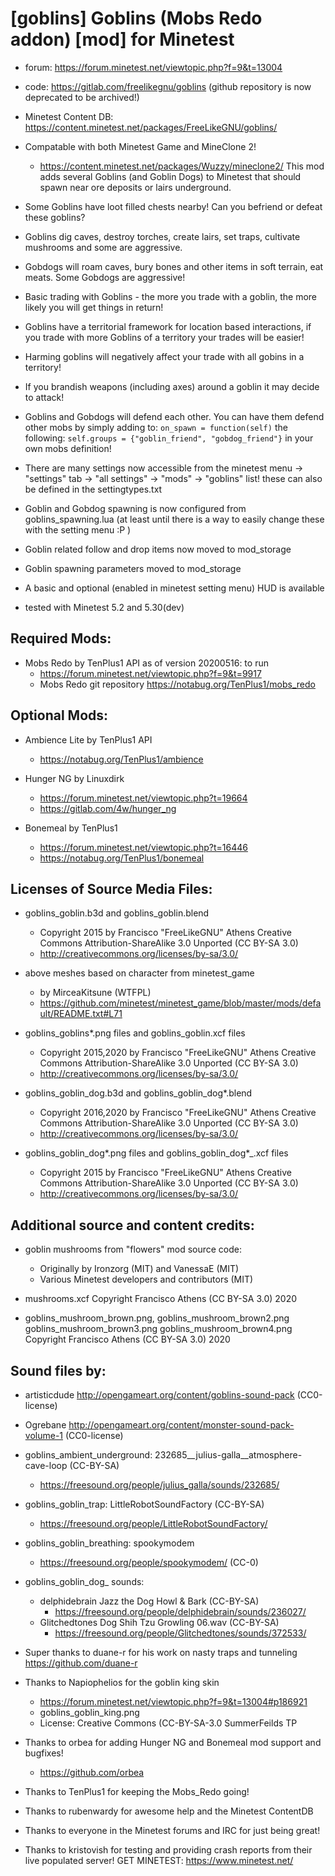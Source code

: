 # [goblins] Goblins (Mobs Redo addon) [mod] for Minetest 

* forum: https://forum.minetest.net/viewtopic.php?f=9&t=13004
* code: https://gitlab.com/freelikegnu/goblins
  (github repository is now deprecated to be archived!)
* Minetest Content DB: https://content.minetest.net/packages/FreeLikeGNU/goblins/

* Compatable with both Minetest Game and MineClone 2!
    * https://content.minetest.net/packages/Wuzzy/mineclone2/
This mod adds several Goblins (and Goblin Dogs) to Minetest that should spawn near ore deposits or lairs underground.
* Some Goblins have loot filled chests nearby! Can you befriend or defeat these goblins?
* Goblins dig caves, destroy torches, create lairs, set traps, cultivate mushrooms and some are aggressive.
* Gobdogs will roam caves, bury bones and other items in soft terrain, eat meats. Some Gobdogs are aggressive!
* Basic trading with Goblins - the more you trade with a goblin, the more likely you will get things in return! 
* Goblins have a territorial framework for location based interactions, if you trade with more Goblins of a territory
  your trades will be easier! 
* Harming goblins will negatively affect your trade with all gobins in a territory!  
* If you brandish weapons (including axes) around a goblin it may decide to attack!
* Goblins and Gobdogs will defend each other.  You can have them defend other mobs by simply
adding to: 
`on_spawn = function(self)`
the following:
`self.groups = {"goblin_friend", "gobdog_friend"}`
in your own mobs definition!
* There are many settings now accessible from the minetest menu -> "settings" tab -> "all settings" -> "mods" -> "goblins" list!
these can also be defined in the settingtypes.txt
* Goblin and Gobdog spawning is now configured from goblins_spawning.lua (at least until there is a way to easily change these with the setting menu :P )
* Goblin related follow and drop items now moved to mod_storage
* Goblin spawning parameters moved to mod_storage
* A basic and optional (enabled in minetest setting menu) HUD is available
* tested with Minetest 5.2 and 5.30(dev)

## Required Mods:
* Mobs Redo by TenPlus1 API as of version 20200516: to run
    * https://forum.minetest.net/viewtopic.php?f=9&t=9917
    * Mobs Redo git repository  https://notabug.org/TenPlus1/mobs_redo
	
## Optional Mods:
* Ambience Lite by TenPlus1 API
    * https://notabug.org/TenPlus1/ambience	
    
* Hunger NG by Linuxdirk
    * https://forum.minetest.net/viewtopic.php?t=19664
    * https://gitlab.com/4w/hunger_ng

* Bonemeal by TenPlus1
    * https://forum.minetest.net/viewtopic.php?t=16446
    * https://notabug.org/TenPlus1/bonemeal
    
## Licenses of Source Media Files:
* goblins_goblin.b3d and goblins_goblin.blend 
    * Copyright 2015 by Francisco "FreeLikeGNU" Athens Creative Commons Attribution-ShareAlike 3.0 Unported (CC BY-SA 3.0)
    * http://creativecommons.org/licenses/by-sa/3.0/

* above meshes based on character from minetest_game
    * by MirceaKitsune (WTFPL)
    * https://github.com/minetest/minetest_game/blob/master/mods/default/README.txt#L71

* goblins_goblins*.png files and goblins_goblin.xcf files
    * Copyright 2015,2020 by Francisco "FreeLikeGNU" Athens  Creative Commons  Attribution-ShareAlike 3.0 Unported 		(CC BY-SA 3.0) 
    * http://creativecommons.org/licenses/by-sa/3.0/

* goblins_goblin_dog.b3d and goblins_goblin_dog*.blend 
    * Copyright 2016,2020 by Francisco "FreeLikeGNU" Athens Creative Commons Attribution-ShareAlike 3.0 Unported (CC BY-SA 3.0)
    * http://creativecommons.org/licenses/by-sa/3.0/

* goblins_goblin_dog*.png files and goblins_goblin_dog*_.xcf files
    * Copyright 2015 by Francisco "FreeLikeGNU" Athens  Creative Commons  Attribution-ShareAlike 3.0 Unported         (CC BY-SA 3.0) 
    * http://creativecommons.org/licenses/by-sa/3.0/
    
## Additional source and content credits:
* goblin mushrooms from "flowers" mod source code:
    * Originally by Ironzorg (MIT) and VanessaE (MIT)
    * Various Minetest developers and contributors (MIT)

* mushrooms.xcf Copyright Francisco Athens (CC BY-SA 3.0) 2020
* goblins_mushroom_brown.png, goblins_mushroom_brown2.png goblins_mushroom_brown3.png goblins_mushroom_brown4.png Copyright Francisco Athens (CC BY-SA 3.0) 2020

## Sound files by:
 * artisticdude http://opengameart.org/content/goblins-sound-pack (CC0-license)
 * Ogrebane http://opengameart.org/content/monster-sound-pack-volume-1 (CC0-license)
 * goblins_ambient_underground: 232685__julius-galla__atmosphere-cave-loop (CC-BY-SA)
    * https://freesound.org/people/julius_galla/sounds/232685/
 * goblins_goblin_trap: LittleRobotSoundFactory  (CC-BY-SA)
    * https://freesound.org/people/LittleRobotSoundFactory/
 * goblins_goblin_breathing: spookymodem 
    * https://freesound.org/people/spookymodem/ (CC-0)
 * goblins_goblin_dog_ sounds:
    * delphidebrain Jazz the Dog Howl & Bark (CC-BY-SA)
        * https://freesound.org/people/delphidebrain/sounds/236027/
   * Glitchedtones Dog Shih Tzu Growling 06.wav (CC-BY-SA)
        * https://freesound.org/people/Glitchedtones/sounds/372533/

* Super thanks to duane-r for his work on nasty traps and tunneling  https://github.com/duane-r 

* Thanks to Napiophelios for the goblin king skin
    * https://forum.minetest.net/viewtopic.php?f=9&t=13004#p186921
    * goblins_goblin_king.png
    * License: Creative Commons (CC-BY-SA-3.0 SummerFeilds TP
  
*  Thanks to orbea for adding Hunger NG and Bonemeal mod support and bugfixes!
    * https://github.com/orbea
* Thanks to TenPlus1 for keeping the Mobs_Redo going!
* Thanks to rubenwardy for awesome help and the Minetest ContentDB
* Thanks to everyone in the Minetest forums and IRC for just being great!
* Thanks to kristovish for testing and providing crash reports from their live populated server!
GET MINETEST: https://www.minetest.net/
